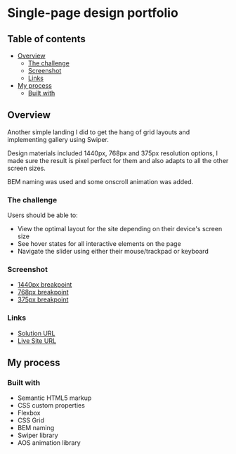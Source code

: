 # Single-page design portfolio

## Table of contents

- [Overview](#overview)
  - [The challenge](#the-challenge)
  - [Screenshot](#screenshot)
  - [Links](#links)
- [My process](#my-process)
  - [Built with](#built-with)

## Overview

Another simple landing I did to get the hang of grid layouts and implementing gallery using Swiper.

Design materials included 1440px, 768px and 375px resolution options, I made sure the result is pixel perfect for them and also adapts to all the other screen sizes.

BEM naming was used and some onscroll animation was added.

### The challenge

Users should be able to:

- View the optimal layout for the site depending on their device's screen size
- See hover states for all interactive elements on the page
- Navigate the slider using either their mouse/trackpad or keyboard

### Screenshot

- [1440px breakpoint](./screenshot-1440.png)
- [768px breakpoint](./screenshot-768.png)
- [375px breakpoint](./screenshot-375.png)

### Links

- [Solution URL](https://github.com/)
- [Live Site URL](https://ivanfadeev1.github.io/)

## My process

### Built with

- Semantic HTML5 markup
- CSS custom properties
- Flexbox
- CSS Grid
- BEM naming
- Swiper library
- AOS animation library